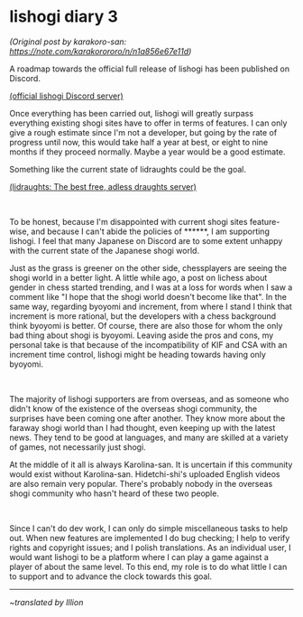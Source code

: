# lishogi diary 3 #

*(Original post by karakoro-san: https://note.com/karakorororo/n/n1a856e67e11d)*

A roadmap towards the official full release of lishogi has been published on Discord.

[(official lishogi Discord server)](https://discord.gg/YFtpMGg3rR)

Once everything has been carried out, lishogi will greatly surpass everything existing shogi sites have to offer in terms of features. I can only give a rough estimate since I'm not a developer, but going by the rate of progress until now, this would take half a year at best, or eight to nine months if they proceed normally. Maybe a year would be a good estimate.

Something like the current state of lidraughts could be the goal.

[(lidraughts: The best free, adless draughts server)](https://lidraughts.org/)

<br/>

To be honest, because I'm disappointed with current shogi sites feature-wise, and because I can't abide the policies of \*\*\*\*\*\*, I am supporting lishogi. I feel that many Japanese on Discord are to some extent unhappy with the current state of the Japanese shogi world.

Just as the grass is greener on the other side, chessplayers are seeing the shogi world in a better light. A little while ago, a post on lichess about gender in chess started trending, and I was at a loss for words when I saw a comment like "I hope that the shogi world doesn't become like that". In the same way, regarding byoyomi and increment, from where I stand I think that increment is more rational, but the developers with a chess background think byoyomi is better. Of course, there are also those for whom the only bad thing about shogi is byoyomi. Leaving aside the pros and cons, my personal take is that because of the incompatibility of KIF and CSA with an increment time control, lishogi might be heading towards having only byoyomi.

<br/>

The majority of lishogi supporters are from overseas, and as someone who didn't know of the existence of the overseas shogi community, the surprises have been coming one after another. They know more about the faraway shogi world than I had thought, even keeping up with the latest news. They tend to be good at languages, and many are skilled at a variety of games, not necessarily just shogi.

At the middle of it all is always Karolina-san. It is uncertain if this community would exist without Karolina-san. Hidetchi-shi's uploaded English videos are also remain very popular. There's probably nobody in the overseas shogi community who hasn't heard of these two people.

<br/>

Since I can't do dev work, I can only do simple miscellaneous tasks to help out. When new features are implemented I do bug checking; I help to verify rights and copyright issues; and I polish translations. As an individual user, I would want lishogi to be a platform where I can play a game against a player of about the same level. To this end, my role is to do what little I can to support and to advance the clock towards this goal.


------

*~translated by Illion*